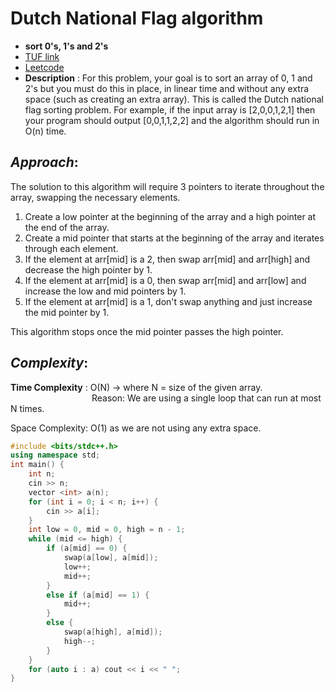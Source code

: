 # **Dutch National Flag algorithm**
- **sort 0's, 1's and 2's**
- [TUF link](https://takeuforward.org/data-structure/sort-an-array-of-0s-1s-and-2s/)
- [Leetcode](//https://leetcode.com/problems/sort-colors/description/)
- **Description** : For this problem, your goal is to sort an array of 0, 1 and 2's but you must do this in place, in linear time and without any extra space (such as creating an extra array). 
This is called the Dutch national flag sorting problem. 
For example, if the input array is [2,0,0,1,2,1] then your program should output [0,0,1,1,2,2] and the algorithm should run in O(n) time.

## *Approach*:
The solution to this algorithm will require 3 pointers to iterate throughout the array, swapping the necessary elements.

1. Create a low pointer at the beginning of the array and a high pointer at the end of the array.
2. Create a mid pointer that starts at the beginning of the array and iterates through each element.
3. If the element at arr[mid] is a 2, then swap arr[mid] and arr[high] and decrease the high pointer by 1.
4. If the element at arr[mid] is a 0, then swap arr[mid] and arr[low] and increase the low and mid pointers by 1.
5. If the element at arr[mid] is a 1, don't swap anything and just increase the mid pointer by 1.

This algorithm stops once the mid pointer passes the high pointer.

## *Complexity*:
**Time Complexity** : O(N) -> where N = size of the given array.<br>
&nbsp;&nbsp;&nbsp;&nbsp;&nbsp;&nbsp;&nbsp;&nbsp;&nbsp;&nbsp;&nbsp;&nbsp;&nbsp;&nbsp;&nbsp;&nbsp;&nbsp;&nbsp;&nbsp;&nbsp;&nbsp;&nbsp;&nbsp;&nbsp;&nbsp;&nbsp;&nbsp;&nbsp;&nbsp;&nbsp;&nbsp;&nbsp;
Reason: We are using a single loop that can run at most N times.

Space Complexity: O(1) as we are not using any extra space.
```cpp
#include <bits/stdc++.h>
using namespace std;
int main() {
    int n;
    cin >> n;
    vector <int> a(n);
    for (int i = 0; i < n; i++) {
        cin >> a[i];
    }
    int low = 0, mid = 0, high = n - 1;
    while (mid <= high) {
        if (a[mid] == 0) {
            swap(a[low], a[mid]);
            low++;
            mid++;
        }
        else if (a[mid] == 1) {
            mid++;
        }
        else {
            swap(a[high], a[mid]);
            high--;
        }
    }
    for (auto i : a) cout << i << " ";
}